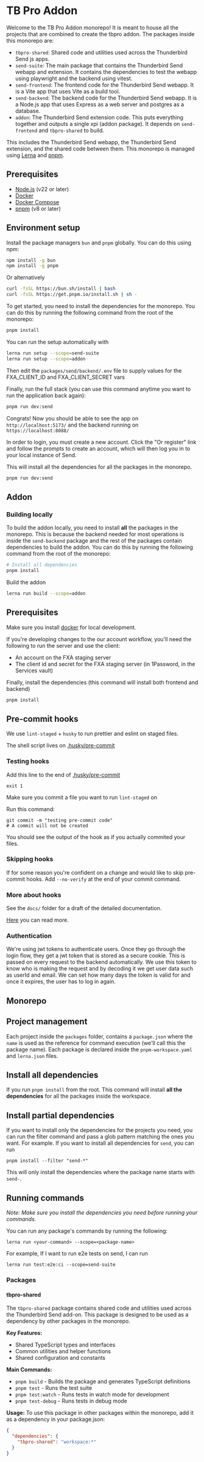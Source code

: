 # TB Pro Addon

Welcome to the TB Pro Addon monorepo! It is meant to house all the projects that are combined to create the tbpro addon.
The packages inside this monorepo are:

- `tbpro-shared`: Shared code and utilities used across the Thunderbird Send js apps.
- `send-suite`: The main package that contains the Thunderbird Send webapp and extension. It contains the dependencies to test the webapp using playwright and the backend using vitest.
- `send-frontend`: The frontend code for the Thunderbird Send webapp. It is a Vite app that uses Vite as a build tool.
- `send-backend`: The backend code for the Thunderbird Send webapp. It is a Node.js app that uses Express as a web server and postgres as a database.
- `addon`: The Thunderbird Send extension code. This puts everything together and outputs a single xpi (addon package). It depends on `send-frontend` and `tbpro-shared` to build.

This includes the Thunderbird Send webapp, the Thunderbird Send extension, and the shared code between them.
This monorepo is managed using [Lerna](https://lerna.js.org/) and [pnpm](https://pnpm.io/).

## Prerequisites

- [Node.js](https://nodejs.org/en/download/) (v22 or later)
- [Docker](https://www.docker.com/get-started/)
- [Docker Compose](https://docs.docker.com/compose/install/)
- [pnpm](https://pnpm.io/installation) (v8 or later)

## Environment setup

Install the package managers `bun` and `pnpm` globally. You can do this using npm:

```sh
npm install -g bun
npm install -g pnpm
```

Or alternatively

```sh
curl -fsSL https://bun.sh/install | bash
curl -fsSL https://get.pnpm.io/install.sh | sh -
```

To get started, you need to install the dependencies for the monorepo. You can do this by running the following command from the root of the monorepo:

```sh
pnpm install
```

You can run the setup automatically with

```sh
lerna run setup --scope=send-suite
lerna run setup --scope=addon
```

Then edit the `packages/send/backend/.env` file to supply values for the FXA_CLIENT_ID and FXA_CLIENT_SECRET vars

Finally, run the full stack (you can use this command anytime you want to run the application back again):

```sh
pnpm run dev:send
```

Congrats! Now you should be able to see the app on `http://localhost:5173/` and the backend running on `https://localhost:8088/`

In order to login, you must create a new account. Click the "Or register" link and follow the prompts to create an account, which will then log you in to your local instance of Send.

This will install all the dependencies for all the packages in the monorepo.

```sh
pnpm run dev:send
```

## Addon

### Building locally

To build the addon locally, you need to install **all** the packages in the monorepo. This is because the backend needed for most operations is inside the `send-backend` package and the rest of the packages contain dependencies to build the addon. You can do this by running the following command from the root of the monorepo:

```sh
# Install all dependencies
pnpm install
```

Build the addon

```sh
lerna run build --scope=addon
```

## Prerequisites

Make sure you install [docker](https://www.docker.com/get-started/) for local development.

If you're developing changes to the our account workflow, you'll need the following to run the server and use the client:

- An account on the FXA staging server
- The client id and secret for the FXA staging server (in 1Password, in the Services vault)

Finally, install the dependencies (this command will install both frontend and backend)

```sh
pnpm install
```

## Pre-commit hooks

We use `lint-staged` + `husky` to run prettier and eslint on staged files.

The shell script lives on [.husky/pre-commit](./.husky/pre-commit)

### Testing hooks

Add this line to the end of [.husky/pre-commit](./.husky/pre-commit)

`exit 1`

Make sure you commit a file you want to run `lint-staged` on

Run this command:

```
git commit -m "testing pre-commit code"
# A commit will not be created
```

You should see the output of the hook as if you actually commited your files.

### Skipping hooks

If for some reason you're confident on a change and would like to skip pre-commit hooks. Add `--no-verify` at the end of your commit command.

### More about hooks

See the `docs/` folder for a draft of the detailed documentation.

[Here](https://typicode.github.io/husky/how-to.html#testing-hooks-without-committing) you can read more.

### Authentication

We're using jwt tokens to authenticate users. Once they go through the login flow, they get a jwt token that is stored as a secure cookie. This is passed on every request to the backend automatically. We use this token to know who is making the request and by decoding it we get user data such as userId and email. We can set how many days the token is valid for and once it expires, the user has to log in again.

## Monorepo

## Project management

Each project inside the `packages` folder, contains a `package.json` where the `name` is used as the reference for command execution (we'll call this the package name). Each package is declared inside the `pnpm-workspace.yaml` and `lerna.json` files.

## Install all dependencies

If you run `pnpm install` from the root. This command will install **all the dependencies** for all the packages inside the workspace.

## Install partial dependencies

If you want to install only the dependencies for the projects you need, you can run the filter command and pass a glob pattern matching the ones you want. For example. If you want to install all dependencies for `send`, you can run

`pnpm install --filter "send-*"`

This will only install the dependencies where the package name starts with `send-`.

## Running commands

_Note: Make sure you install the dependencies you need before running your commands._

You can run any package's commands by running the following:

`lerna run <your-command> --scope=<package-name>`

For example, If I want to run e2e tests on send, I can run

`lerna run test:e2e:ci --scope=send-suite`

### Packages

#### tbpro-shared

The `tbpro-shared` package contains shared code and utilities used across the Thunderbird Send add-on. This package is designed to be used as a dependency by other packages in the monorepo.

**Key Features:**

- Shared TypeScript types and interfaces
- Common utilities and helper functions
- Shared configuration and constants

**Main Commands:**

- `pnpm build` - Builds the package and generates TypeScript definitions
- `pnpm test` - Runs the test suite
- `pnpm test:watch` - Runs tests in watch mode for development
- `pnpm test-debug` - Runs tests in debug mode

**Usage:**
To use this package in other packages within the monorepo, add it as a dependency in your package.json:

```json
{
  "dependencies": {
    "tbpro-shared": "workspace:*"
  }
}
```
